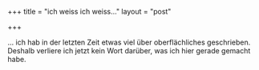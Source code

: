 +++
title = "ich weiss ich weiss…"
layout = "post"

+++

<p>&#8230; ich hab in der letzten Zeit etwas viel über oberflächliches geschrieben. Deshalb verliere ich jetzt kein Wort darüber, was ich hier gerade gemacht habe.</p>

